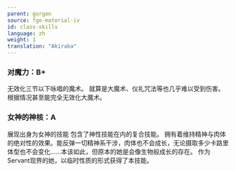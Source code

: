```yaml
---
parent: gorgon
source: fgo-material-iv
id: class-skills
language: zh
weight: 1
translation: "Akiraka"
---
```


### 对魔力：B+

无效化三节以下咏唱的魔术。
就算是大魔术、仪礼咒法等也几乎难以受到伤害。
根据情况甚至能完全无效化大魔术。

### 女神的神核：A

展现出身为女神的技能
包含了神性技能在内的复合技能。
拥有着维持精神与肉体的绝对性的效果。能反弹一切精神系干涉，肉体也不会成长，无论摄取多少卡路里体型也不会变化……本该如此，但原本的她是会像生物般成长的存在。
作为Servant现界的她，以临时性质的形式获得了本技能。
